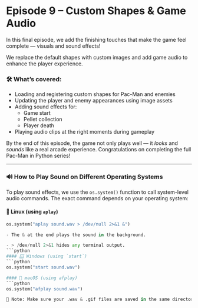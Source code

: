 # Episode 9 – Custom Shapes & Game Audio

In this final episode, we add the finishing touches that make the game feel complete — visuals and sound effects!

We replace the default shapes with custom images and add game audio to enhance the player experience.

### 🛠️ What’s covered:
- Loading and registering custom shapes for Pac-Man and enemies
- Updating the player and enemy appearances using image assets
- Adding sound effects for:
  - Game start
  - Pellet collection
  - Player death
- Playing audio clips at the right moments during gameplay

By the end of this episode, the game not only plays well — it *looks* and *sounds* like a real arcade experience. Congratulations on completing the full Pac-Man in Python series!

---

### 🔊 How to Play Sound on Different Operating Systems

To play sound effects, we use the `os.system()` function to call system-level audio commands. The exact command depends on your operating system:

#### 🐧 Linux (using `aplay`)
```python
os.system("aplay sound.wav > /dev/null 2>&1 &")

- The & at the end plays the sound in the background.

- > /dev/null 2>&1 hides any terminal output.
```python
#### 🪟 Windows (using `start`)
```python
os.system("start sound.wav")

#### 🍎 macOS (using afplay)
```python
os.system("afplay sound.wav")

📁 Note: Make sure your .wav & .gif files are saved in the same directory as your Python script, or provide the full path to the file.
